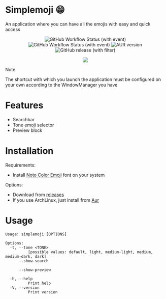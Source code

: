 # Simplemoji 😁
An application where you can have all the emojis with easy and quick access

<p align="center">
  <img alt="GitHub Workflow Status (with event)" src="https://img.shields.io/github/actions/workflow/status/SergioRibera/simplemoji/ci.yml">
  <img alt="GitHub Workflow Status (with event)" src="https://img.shields.io/github/actions/workflow/status/SergioRibera/simplemoji/build.yml">
  <img alt="AUR version" src="https://img.shields.io/aur/version/simplemoji?link=https%3A%2F%2Faur.archlinux.org%2Fpackages%2Fsimplemoji">
  <img alt="GitHub release (with filter)" src="https://img.shields.io/github/v/release/SergioRibera/simplemoji?link=https%3A%2F%2Fgithub.com%2FSergioRibera%2FSimplemoji%2Freleases">
</p>

<p align="center">
  <img src="https://github.com/SergioRibera/Simplemoji/assets/56278796/06d1bc25-d19e-423e-a986-11b80d0e8351" />
</p>

> [!NOTE]
> The shortcut with which you launch the application must be configured on your own according to the WindowManager you have

# Features
- Searchbar
- Tone emoji selector
- Preview block

# Installation
Requirements:
 - Install [Noto Color Emoji](https://fonts.google.com/noto/specimen/Noto+Color+Emoji) font on your system

Options:
- Download from [releases](https://github.com/SergioRibera/Simplemoji/releases)
- If you use ArchLinux, just install from [Aur](https://aur.archlinux.org/packages/simplemoji)

# Usage
```
Usage: simplemoji [OPTIONS]

Options:
  -t, --tone <TONE>
          [possible values: default, light, medium-light, medium, medium-dark, dark]
      --show-search
          
      --show-preview
          
  -h, --help
          Print help
  -V, --version
          Print version
```

